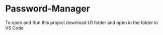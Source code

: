 # Password-Manager
To open and Run this project download U1 folder and open in the folder in VS Code
